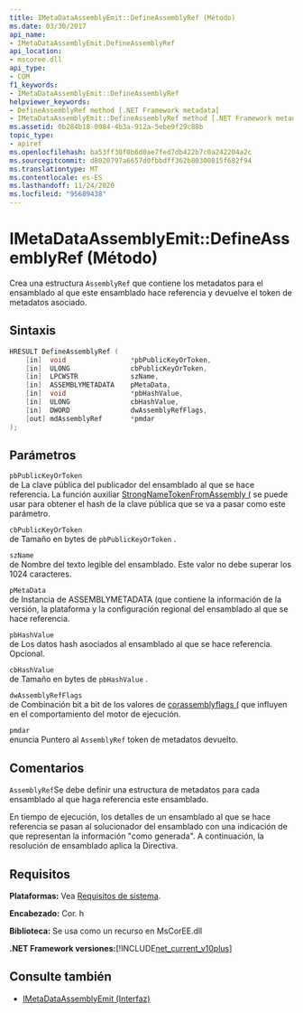 ```yaml
---
title: IMetaDataAssemblyEmit::DefineAssemblyRef (Método)
ms.date: 03/30/2017
api_name:
- IMetaDataAssemblyEmit.DefineAssemblyRef
api_location:
- mscoree.dll
api_type:
- COM
f1_keywords:
- IMetaDataAssemblyEmit::DefineAssemblyRef
helpviewer_keywords:
- DefineAssemblyRef method [.NET Framework metadata]
- IMetaDataAssemblyEmit::DefineAssemblyRef method [.NET Framework metadata]
ms.assetid: 0b284b18-0084-4b3a-912a-5ebe9f29c88b
topic_type:
- apiref
ms.openlocfilehash: ba53ff30f0b6d0ae7fed7db422b7c0a242204a2c
ms.sourcegitcommit: d8020797a6657d0fbbdff362b80300815f682f94
ms.translationtype: MT
ms.contentlocale: es-ES
ms.lasthandoff: 11/24/2020
ms.locfileid: "95689438"
---
```

# <a name="imetadataassemblyemitdefineassemblyref-method"></a>IMetaDataAssemblyEmit::DefineAssemblyRef (Método)

Crea una estructura `AssemblyRef` que contiene los metadatos para el ensamblado al que este ensamblado hace referencia y devuelve el token de metadatos asociado.  
  
## <a name="syntax"></a>Sintaxis  
  
```cpp  
HRESULT DefineAssemblyRef (  
    [in]  void                *pbPublicKeyOrToken,  
    [in]  ULONG               cbPublicKeyOrToken,  
    [in]  LPCWSTR             szName,  
    [in]  ASSEMBLYMETADATA    pMetaData,  
    [in]  void                *pbHashValue,  
    [in]  ULONG               cbHashValue,  
    [in]  DWORD               dwAssemblyRefFlags,  
    [out] mdAssemblyRef       *pmdar  
);  
```  
  
## <a name="parameters"></a>Parámetros  

 `pbPublicKeyOrToken`  
 de La clave pública del publicador del ensamblado al que se hace referencia. La función auxiliar [StrongNameTokenFromAssembly (](../strong-naming/strongnametokenfromassembly-function.md) se puede usar para obtener el hash de la clave pública que se va a pasar como este parámetro.  
  
 `cbPublicKeyOrToken`  
 de Tamaño en bytes de `pbPublicKeyOrToken` .  
  
 `szName`  
 de Nombre del texto legible del ensamblado. Este valor no debe superar los 1024 caracteres.  
  
 `pMetaData`  
 de Instancia de ASSEMBLYMETADATA (que contiene la información de la versión, la plataforma y la configuración regional del ensamblado al que se hace referencia.  
  
 `pbHashValue`  
 de Los datos hash asociados al ensamblado al que se hace referencia. Opcional.  
  
 `cbHashValue`  
 de Tamaño en bytes de `pbHashValue` .  
  
 `dwAssemblyRefFlags`  
 de Combinación bit a bit de los valores de [corassemblyflags (](corassemblyflags-enumeration.md) que influyen en el comportamiento del motor de ejecución.  
  
 `pmdar`  
 enuncia Puntero al `AssemblyRef` token de metadatos devuelto.  
  
## <a name="remarks"></a>Comentarios  

 `AssemblyRef`Se debe definir una estructura de metadatos para cada ensamblado al que haga referencia este ensamblado.  
  
 En tiempo de ejecución, los detalles de un ensamblado al que se hace referencia se pasan al solucionador del ensamblado con una indicación de que representan la información "como generada". A continuación, la resolución de ensamblado aplica la Directiva.  
  
## <a name="requirements"></a>Requisitos  

 **Plataformas:** Vea [Requisitos de sistema](../../get-started/system-requirements.md).  
  
 **Encabezado:** Cor. h  
  
 **Biblioteca:** Se usa como un recurso en MsCorEE.dll  
  
 **.NET Framework versiones:**[!INCLUDE[net_current_v10plus](../../../../includes/net-current-v10plus-md.md)]  
  
## <a name="see-also"></a>Consulte también

- [IMetaDataAssemblyEmit (Interfaz)](imetadataassemblyemit-interface.md)
